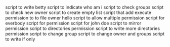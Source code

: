 script to write betty
script to indicate who am i
script to check groups
script to check new owner
script to create empty list
script that add execute permission to to file owner hello
script to allow multiple permission
script for everbody
script for permission
script for john doe
script to mirror permission
script to directories permission
script to write more directories permission
script to change group
script to change owner and groups
script to write if only
